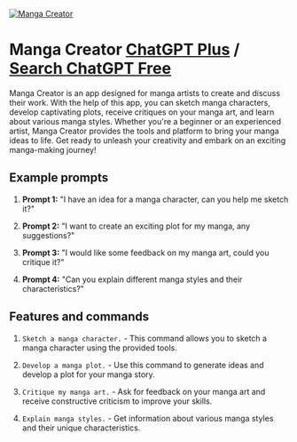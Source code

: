 
[![Manga Creator](https://files.oaiusercontent.com/file-nHQN49jT2Huu0cyWHCCNZikw?se=2123-10-17T01%3A06%3A03Z&sp=r&sv=2021-08-06&sr=b&rscc=max-age%3D31536000%2C%20immutable&rscd=attachment%3B%20filename%3Dc8be692c-568f-4f10-9e47-8826519cb218.png&sig=X4QMdC79ISUx89cXXPzAUa8YRqPe6Wr2Mxl9wCkhy1A%3D)](https://chat.openai.com/g/g-h3Ly2bGSI-manga-creator)

# Manga Creator [ChatGPT Plus](https://chat.openai.com/g/g-h3Ly2bGSI-manga-creator) / [Search ChatGPT Free](https://gptcall.net/index.html#/?search=Manga%20Creator)

Manga Creator is an app designed for manga artists to create and discuss their work. With the help of this app, you can sketch manga characters, develop captivating plots, receive critiques on your manga art, and learn about various manga styles. Whether you're a beginner or an experienced artist, Manga Creator provides the tools and platform to bring your manga ideas to life. Get ready to unleash your creativity and embark on an exciting manga-making journey!

## Example prompts

1. **Prompt 1:** "I have an idea for a manga character, can you help me sketch it?"

2. **Prompt 2:** "I want to create an exciting plot for my manga, any suggestions?"

3. **Prompt 3:** "I would like some feedback on my manga art, could you critique it?"

4. **Prompt 4:** "Can you explain different manga styles and their characteristics?"

## Features and commands

1. `Sketch a manga character.` - This command allows you to sketch a manga character using the provided tools.

2. `Develop a manga plot.` - Use this command to generate ideas and develop a plot for your manga story.

3. `Critique my manga art.` - Ask for feedback on your manga art and receive constructive criticism to improve your skills.

4. `Explain manga styles.` - Get information about various manga styles and their unique characteristics.


